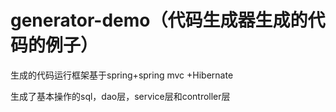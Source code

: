 # generator-demo（代码生成器生成的代码的例子）

生成的代码运行框架基于spring+spring mvc +Hibernate

生成了基本操作的sql，dao层，service层和controller层

